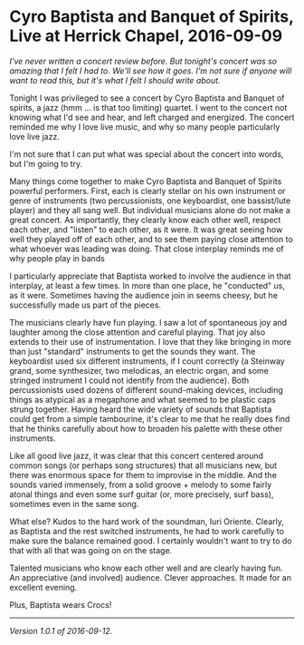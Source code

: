 Cyro Baptista and Banquet of Spirits, Live at Herrick Chapel, 2016-09-09
========================================================================

*I've never written a concert review before.  But tonight's concert was
so amazing that I felt I had to.  We'll see how it goes.  I'm not sure
if anyone will want to read this, but it's what I felt I should write
about.*

Tonight I was privileged to see a concert by Cyro Baptista and Banquet
of spirits, a jazz (hmm ... is that too limiting) quartet.  I went to the
concert not knowing what I'd see and hear, and left charged and energized.
The concert reminded me why I love live music, and why so many people
particularly love live jazz.

I'm not sure that I can put what was special about the concert into words,
but I'm going to try.

Many things come together to make Cyro Baptista and Banquet of
Spirits powerful performers.  First, each is clearly stellar on his own
instrument or genre of instruments (two percussionists, one keyboardist,
one bassist/lute player) and they all sang well.  But individual musicians
alone do not make a great concert.  As importantly, they clearly know each
other well, respect each other, and "listen" to each other, as it were.
It was great seeing how well they played off of each other, and to
see them paying close attention to what whoever was leading was doing.
That close interplay reminds me of why people play in bands

I particularly appreciate that Baptista worked to involve the audience
in that interplay, at least a few times.  In more than one place, he
"conducted" us, as it were.  Sometimes having the audience join in seems
cheesy, but he successfully made us part of the pieces.

The musicians clearly have fun playing.  I saw a lot of spontaneous joy
and laughter among the close attention and careful playing.  That joy also
extends to their use of instrumentation.  I love that they like bringing
in more than just "standard" instruments to get the sounds they want.
The keyboardist used six different instruments, if I count correctly
(a Steinway grand, some synthesizer, two melodicas, an electric organ,
and some stringed instrument I could not identify from the audience).
Both percussionists used dozens of different sound-making devices,
including things as atypical as a megaphone and what seemed to be
plastic caps strung together.  Having heard the wide variety of sounds
that Baptista could get from a simple tambourine, it's clear to me that
he really does find that he thinks carefully about how to broaden his
palette with these other instruments.

Like all good live jazz, it was clear that this concert centered around
common songs (or perhaps song structures) that all musicians new, but
there was enormous space for them to improvise in the middle.  And the
sounds varied immensely, from a solid groove + melody to some fairly
atonal things and even some surf guitar (or, more precisely, surf bass),
sometimes even in the same song.

What else?  Kudos to the hard work of the soundman, Iuri Oriente.
Clearly, as Baptista and the rest switched instruments, he had to work
carefully to make sure the balance remained good.  I certainly wouldn't
want to try to do that with all that was going on on the stage.

Talented musicians who know each other well and are clearly having fun.
An appreciative (and involved) audience.  Clever approaches.  It made
for an excellent evening.

Plus, Baptista wears Crocs!

---

*Version 1.0.1 of 2016-09-12.*
